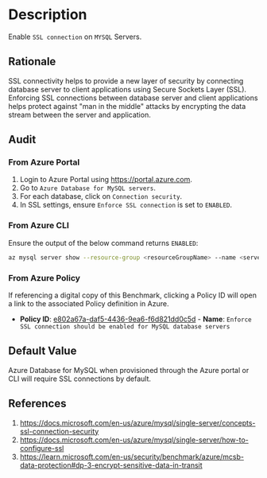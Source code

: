 # Description

Enable `SSL connection` on `MYSQL` Servers.

## Rationale

SSL connectivity helps to provide a new layer of security by connecting database server to client applications using Secure Sockets Layer (SSL). Enforcing SSL connections between database server and client applications helps protect against "man in the middle" attacks by encrypting the data stream between the server and application.

## Audit

### From Azure Portal

1. Login to Azure Portal using <https://portal.azure.com>.
2. Go to `Azure Database for MySQL servers`.
3. For each database, click on `Connection security`.
4. In SSL settings, ensure `Enforce SSL connection` is set to `ENABLED`.

### From Azure CLI

Ensure the output of the below command returns `ENABLED`:

```sh
az mysql server show --resource-group <resourceGroupName> --name <serverName> --query sslEnforcement
```

### From Azure Policy

If referencing a digital copy of this Benchmark, clicking a Policy ID will open a link to the associated Policy definition in Azure.

- **Policy ID**: [e802a67a-daf5-4436-9ea6-f6d821dd0c5d](https://portal.azure.com/#view/Microsoft_Azure_Policy/PolicyDetailBlade/definitionId/%2Fproviders%2FMicrosoft.Authorization%2FpolicyDefinitions%2Fe802a67a-daf5-4436-9ea6-f6d821dd0c5d) - **Name**: `Enforce SSL connection should be enabled for MySQL database servers`

## Default Value

Azure Database for MySQL when provisioned through the Azure portal or CLI will require SSL connections by default.

## References

1. <https://docs.microsoft.com/en-us/azure/mysql/single-server/concepts-ssl-connection-security>
2. <https://docs.microsoft.com/en-us/azure/mysql/single-server/how-to-configure-ssl>
3. <https://learn.microsoft.com/en-us/security/benchmark/azure/mcsb-data-protection#dp-3-encrypt-sensitive-data-in-transit>
